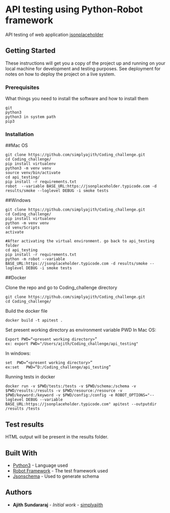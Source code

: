 # API testing using Python-Robot framework

API testing of web application [jsonplaceholder](https://jsonplaceholder.typicode.com)

## Getting Started

These instructions will get you a copy of the project up and running on your local machine for development and testing purposes. See deployment for notes on how to deploy the project on a live system.

### Prerequisites

What things you need to install the software and how to install them

```
git
python3
python3 in system path
pip3
```

### Installation

##Mac OS 
```
git clone https://github.com/simplyajith/Coding_challenge.git
cd Coding_challenge/
pip install virtualenv
python3 -m venv venv
source venv/bin/activate
cd api_testing/
pip install -r requirements.txt 
robot  --variable BASE_URL:https://jsonplaceholder.typicode.com -d results/smoke --loglevel DEBUG -i smoke tests

```

##Windows

```
git clone https://github.com/simplyajith/Coding_challenge.git
cd Coding_challenge/
pip install virtualenv
python -m venv venv
cd venv/Scripts
activate

#After activating the virtual environment. go back to api_testing folder
cd api_testing
pip install -r requirements.txt
python -m robot --variable BASE_URL:https://jsonplaceholder.typicode.com -d results/smoke --loglevel DEBUG -i smoke tests
```

##Docker

Clone the repo and go to Coding_challenge directory
```
git clone https://github.com/simplyajith/Coding_challenge.git
cd Coding_challenge/
```

Build the docker file
```
docker build -t apitest .
```
Set present working directory as environment variable PWD
In Mac OS:
```
Export PWD=“<present working directory>”
ex: export PWD="/Users/ajith/Coding_challenge/api_testing"
```
In windows:
```
set  PWD=“<present working directory>”
ex:set   PWD=“D:/Coding_challenge/api_testing”
```
Running tests in docker
```
docker run -v $PWD/tests:/tests -v $PWD/schema:/schema -v $PWD/results:/results -v $PWD/resource:/resource -v $PWD/keyword:/keyword -v $PWD/config:/config -e ROBOT_OPTIONS="--loglevel DEBUG --variable BASE_URL:https://jsonplaceholder.typicode.com" apitest --outputdir /results /tests
```


## Test results
HTML output will be present in the results folder.

## Built With

* [Python3](https://www.python.org/download/releases/3.0/) - Language used
* [Robot Framework](https://robotframework.org/) - The test framework used
* [Jsonschema](https://www.jsonschema.net/login) - Used to generate schema

## Authors

* **Ajith Sundararaj** - *Initial work* - [simplyajith](https://github.com/simplyajith)

